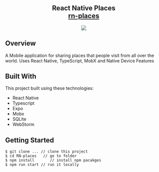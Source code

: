 <h2 align="center">
  React Native Places<br/>
  <a href="https://expo.dev/@v_snaichuk/rn-places" target="_blank">rn-places</a>
</h2>


<div align="center">

![](https://media.giphy.com/media/8MbqryXJejAouKi3oD/giphy.gif?cid=790b76113974857c10ef9d6d8019452ac2bd619262aa8538&rid=giphy.gif&ct=g)
</div>



## Overview
A Mobile application for sharing places that people visit from all over the world. Uses React Native, TypeScript, MobX and Native Device Features


## Built With

This project built using these technologies:
- React Native
- Typescript
- Expo
- Mobx
- SQLite
- WebStorm

## Getting Started

```terminal
$ git clone ... // clone this project
$ cd RN-places   // go to folder
$ npm install       // install npm pacakges
$ npm run start // run it locally
```